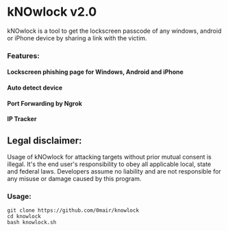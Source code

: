 # kNOwlock v2.0

kNOwlock is a tool to get the lockscreen passcode of any windows, android or iPhone device by sharing a link with the victim.

### Features:

#### Lockscreen phishing page for Windows, Android and iPhone
#### Auto detect device
#### Port Forwarding by Ngrok
#### IP Tracker

## Legal disclaimer:

Usage of kNOwlock for attacking targets without prior mutual consent is illegal. It's the end user's responsibility to obey all applicable local, state and federal laws. Developers assume no liability and are not responsible for any misuse or damage caused by this program. 

### Usage:
```
git clone https://github.com/0mair/knowlock
cd knowlock
bash knowlock.sh
```
